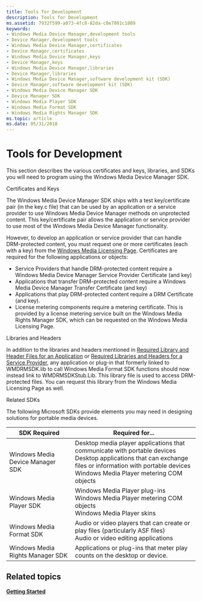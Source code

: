 ```yaml
---
title: Tools for Development
description: Tools for Development
ms.assetid: 7932f599-a073-4fc8-82da-c0e7001c1809
keywords:
- Windows Media Device Manager,development tools
- Device Manager,development tools
- Windows Media Device Manager,certificates
- Device Manager,certificates
- Windows Media Device Manager,keys
- Device Manager,keys
- Windows Media Device Manager,libraries
- Device Manager,libraries
- Windows Media Device Manager,software development kit (SDK)
- Device Manager,software development kit (SDK)
- Windows Media Device Manager SDK
- Device Manager SDK
- Windows Media Player SDK
- Windows Media Format SDK
- Windows Media Rights Manager SDK
ms.topic: article
ms.date: 05/31/2018
---
```


# Tools for Development

This section describes the various certificates and keys, libraries, and SDKs you will need to program using the Windows Media Device Manager SDK.

Certificates and Keys

The Windows Media Device Manager SDK ships with a test key/certificate pair (in the key.c file) that can be used by an application or a service provider to use Windows Media Device Manager methods on unprotected content. This key/certificate pair allows the application or service provider to use most of the Windows Media Device Manager functionality.

However, to develop an application or service provider that can handle DRM-protected content, you must request one or more certificates (each with a key) from the [Windows Media Licensing Page](https://go.microsoft.com/fwlink/p/?linkid=8076). Certificates are required for the following applications or objects:

-   Service Providers that handle DRM-protected content require a Windows Media Device Manager Service Provider Certificate (and key)
-   Applications that transfer DRM-protected content require a Windows Media Device Manager Transfer Certificate (and key)
-   Applications that play DRM-protected content require a DRM Certificate (and key).
-   License metering components require a metering certificate. This is provided by a license metering service built on the Windows Media Rights Manager SDK, which can be requested on the Windows Media Licensing Page.

Libraries and Headers

In addition to the libraries and headers mentioned in [Required Library and Header Files for an Application](required-library-and-header-files-for-an-application.md) or [Required Libraries and Headers for a Service Provider](required-libraries-and-headers-for-a-service-provider.md), any application or plug-in that formerly linked to WMDRMSDK.lib to call Windows Media Format SDK functions should now instead link to WMDRMSDKStub.Lib. This library file is used to access DRM-protected files. You can request this library from the Windows Media Licensing Page as well.

Related SDKs

The following Microsoft SDKs provide elements you may need in designing solutions for portable media devices.



| SDK Required                     | Required for...                                                                                                                                                                                                                       |
|----------------------------------|---------------------------------------------------------------------------------------------------------------------------------------------------------------------------------------------------------------------------------------|
| Windows Media Device Manager SDK | Desktop media player applications that communicate with portable devices<br/> Desktop applications that can exchange files or information with portable devices<br/> Windows Media Player metering COM objects<br/> |
| Windows Media Player SDK         | Windows Media Player plug-ins<br/> Windows Media Player metering COM objects<br/> Windows Media Player skins<br/>                                                                                                   |
| Windows Media Format SDK         | Audio or video players that can create or play files (particularly ASF files)<br/> Audio or video editing applications<br/>                                                                                               |
| Windows Media Rights Manager SDK | Applications or plug-ins that meter play counts on the desktop or device.                                                                                                                                                             |



 

## Related topics

<dl> <dt>

[**Getting Started**](getting-started.md)
</dt> </dl>

 

 





